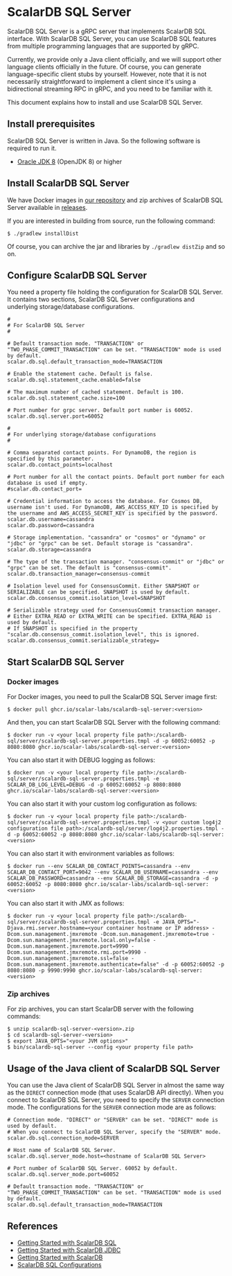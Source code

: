 # ScalarDB SQL Server

ScalarDB SQL Server is a gRPC server that implements ScalarDB SQL interface.
With ScalarDB SQL Server, you can use ScalarDB SQL features from multiple programming languages that are supported by gRPC.

Currently, we provide only a Java client officially, and we will support other language clients officially in the future.
Of course, you can generate language-specific client stubs by yourself.
However, note that it is not necessarily straightforward to implement a client since it's using a bidirectional streaming RPC in gRPC, and you need to be familiar with it.

This document explains how to install and use ScalarDB SQL Server.

## Install prerequisites

ScalarDB SQL Server is written in Java. So the following software is required to run it.

* [Oracle JDK 8](https://www.oracle.com/technetwork/java/javase/downloads/jdk8-downloads-2133151.html) (OpenJDK 8) or higher

## Install ScalarDB SQL Server

We have Docker images in [our repository](https://github.com/orgs/scalar-labs/packages/container/package/scalardb-sql-server) and zip archives of ScalarDB SQL Server available in [releases](https://github.com/scalar-labs/scalardb-sql/releases).

If you are interested in building from source, run the following command:

```shell
$ ./gradlew installDist
```

Of course, you can archive the jar and libraries by `./gradlew distZip` and so on.

## Configure ScalarDB SQL Server

You need a property file holding the configuration for ScalarDB SQL Server.
It contains two sections, ScalarDB SQL Server configurations and underlying storage/database configurations.

```properties
#
# For ScalarDB SQL Server
#

# Default transaction mode. "TRANSACTION" or "TWO_PHASE_COMMIT_TRANSACTION" can be set. "TRANSACTION" mode is used by default.
scalar.db.sql.default_transaction_mode=TRANSACTION

# Enable the statement cache. Default is false.
scalar.db.sql.statement_cache.enabled=false

# The maximum number of cached statement. Default is 100.
scalar.db.sql.statement_cache.size=100

# Port number for grpc server. Default port number is 60052.
scalar.db.sql.server.port=60052

#
# For underlying storage/database configurations
#

# Comma separated contact points. For DynamoDB, the region is specified by this parameter.
scalar.db.contact_points=localhost

# Port number for all the contact points. Default port number for each database is used if empty.
#scalar.db.contact_port=

# Credential information to access the database. For Cosmos DB, username isn't used. For DynamoDB, AWS_ACCESS_KEY_ID is specified by the username and AWS_ACCESS_SECRET_KEY is specified by the password.
scalar.db.username=cassandra
scalar.db.password=cassandra

# Storage implementation. "cassandra" or "cosmos" or "dynamo" or "jdbc" or "grpc" can be set. Default storage is "cassandra".
scalar.db.storage=cassandra

# The type of the transaction manager. "consensus-commit" or "jdbc" or "grpc" can be set. The default is "consensus-commit".
scalar.db.transaction_manager=consensus-commit

# Isolation level used for ConsensusCommit. Either SNAPSHOT or SERIALIZABLE can be specified. SNAPSHOT is used by default.
scalar.db.consensus_commit.isolation_level=SNAPSHOT

# Serializable strategy used for ConsensusCommit transaction manager.
# Either EXTRA_READ or EXTRA_WRITE can be specified. EXTRA_READ is used by default.
# If SNAPSHOT is specified in the property "scalar.db.consensus_commit.isolation_level", this is ignored.
scalar.db.consensus_commit.serializable_strategy=
```

## Start ScalarDB SQL Server

### Docker images

For Docker images, you need to pull the ScalarDB SQL Server image first:
```shell
$ docker pull ghcr.io/scalar-labs/scalardb-sql-server:<version>
```

And then, you can start ScalarDB SQL Server with the following command:
```shell
$ docker run -v <your local property file path>:/scalardb-sql/server/scalardb-sql-server.properties.tmpl -d -p 60052:60052 -p 8080:8080 ghcr.io/scalar-labs/scalardb-sql-server:<version>
```

You can also start it with DEBUG logging as follows:
```shell
$ docker run -v <your local property file path>:/scalardb-sql/server/scalardb-sql-server.properties.tmpl -e SCALAR_DB_LOG_LEVEL=DEBUG -d -p 60052:60052 -p 8080:8080 ghcr.io/scalar-labs/scalardb-sql-server:<version>
````

You can also start it with your custom log configuration as follows:
```shell
$ docker run -v <your local property file path>:/scalardb-sql/server/scalardb-sql-server.properties.tmpl -v <your custom log4j2 configuration file path>:/scalardb-sql/server/log4j2.properties.tmpl -d -p 60052:60052 -p 8080:8080 ghcr.io/scalar-labs/scalardb-sql-server:<version>
```

You can also start it with environment variables as follows:
```shell
$ docker run --env SCALAR_DB_CONTACT_POINTS=cassandra --env SCALAR_DB_CONTACT_PORT=9042 --env SCALAR_DB_USERNAME=cassandra --env SCALAR_DB_PASSWORD=cassandra --env SCALAR_DB_STORAGE=cassandra -d -p 60052:60052 -p 8080:8080 ghcr.io/scalar-labs/scalardb-sql-server:<version>
```

You can also start it with JMX as follows:
```shell
$ docker run -v <your local property file path>:/scalardb-sql/server/scalardb-sql-server.properties.tmpl -e JAVA_OPTS="-Djava.rmi.server.hostname=<your container hostname or IP address> -Dcom.sun.management.jmxremote -Dcom.sun.management.jmxremote=true -Dcom.sun.management.jmxremote.local.only=false -Dcom.sun.management.jmxremote.port=9990 -Dcom.sun.management.jmxremote.rmi.port=9990 -Dcom.sun.management.jmxremote.ssl=false -Dcom.sun.management.jmxremote.authenticate=false" -d -p 60052:60052 -p 8080:8080 -p 9990:9990 ghcr.io/scalar-labs/scalardb-sql-server:<version>
```

### Zip archives

For zip archives, you can start ScalarDB server with the following commands:

```shell
$ unzip scalardb-sql-server-<version>.zip
$ cd scalardb-sql-server-<version>
$ export JAVA_OPTS="<your JVM options>"
$ bin/scalardb-sql-server --config <your property file path>
```

## Usage of the Java client of ScalarDB SQL Server

You can use the Java client of ScalarDB SQL Server in almost the same way as the `DIRECT` connection mode (that uses ScalarDB API directly).
When you connect to ScalarDB SQL Server, you need to specify the `SERVER` connection mode.
The configurations for the `SERVER` connection mode are as follows:

```properties
# Connection mode. "DIRECT" or "SERVER" can be set. "DIRECT" mode is used by default.
# When you connect to ScalarDB SQL Server, specify the "SERVER" mode.
scalar.db.sql.connection_mode=SERVER

# Host name of ScalarDB SQL Server.
scalar.db.sql.server_mode.host=<hostname of ScalarDB SQL Server>

# Port number of ScalarDB SQL Server. 60052 by default.
scalar.db.sql.server_mode.port=60052

# Default transaction mode. "TRANSACTION" or "TWO_PHASE_COMMIT_TRANSACTION" can be set. "TRANSACTION" mode is used by default.
scalar.db.sql.default_transaction_mode=TRANSACTION
```

## References

* [Getting Started with ScalarDB SQL](getting-started-with-sql.mdx)
* [Getting Started with ScalarDB JDBC](getting-started-with-jdbc.mdx)
* [Getting Started with ScalarDB](https://github.com/scalar-labs/scalardb/blob/master/docs/getting-started-with-scalardb.mdx)
* [ScalarDB SQL Configurations](configurations.mdx)

